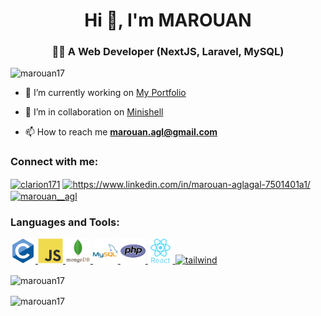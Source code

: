 <h1 align="center">Hi 👋, I'm MAROUAN</h1>
<h3 align="center">👨‍💻 A Web Developer (NextJS, Laravel, MySQL)</h3>

<p align="left"> <img src="https://komarev.com/ghpvc/?username=marouan17&label=Profile%20views&color=0e75b6&style=flat" alt="marouan17" /> </p>

- 🔭 I’m currently working on [My Portfolio](https://github.com/MAROUAN17/my-portfolio)

- 👯 I’m in collaboration on [Minishell](https://github.com/Geesama02/Minishell)

- 📫 How to reach me **marouan.agl@gmail.com**

<h3 align="left">Connect with me:</h3>
<p align="left">
<a href="https://twitter.com/clarion171" target="blank"><img align="center" src="https://raw.githubusercontent.com/rahuldkjain/github-profile-readme-generator/master/src/images/icons/Social/twitter.svg" alt="clarion171" height="30" width="40" /></a>
<a href="https://linkedin.com/in/https://www.linkedin.com/in/marouan-aglagal-7501401a1/" target="blank"><img align="center" src="https://raw.githubusercontent.com/rahuldkjain/github-profile-readme-generator/master/src/images/icons/Social/linked-in-alt.svg" alt="https://www.linkedin.com/in/marouan-aglagal-7501401a1/" height="30" width="40" /></a>
<a href="https://instagram.com/marouan__agl" target="blank"><img align="center" src="https://raw.githubusercontent.com/rahuldkjain/github-profile-readme-generator/master/src/images/icons/Social/instagram.svg" alt="marouan__agl" height="30" width="40" /></a>
</p>

<h3 align="left">Languages and Tools:</h3>
<p align="left"> <a href="https://www.cprogramming.com/" target="_blank" rel="noreferrer"> <img src="https://raw.githubusercontent.com/devicons/devicon/master/icons/c/c-original.svg" alt="c" width="40" height="40"/> </a> <a href="https://developer.mozilla.org/en-US/docs/Web/JavaScript" target="_blank" rel="noreferrer"> <img src="https://raw.githubusercontent.com/devicons/devicon/master/icons/javascript/javascript-original.svg" alt="javascript" width="40" height="40"/> </a> <a href="https://www.mongodb.com/" target="_blank" rel="noreferrer"> <img src="https://raw.githubusercontent.com/devicons/devicon/master/icons/mongodb/mongodb-original-wordmark.svg" alt="mongodb" width="40" height="40"/> </a> <a href="https://www.mysql.com/" target="_blank" rel="noreferrer"> <img src="https://raw.githubusercontent.com/devicons/devicon/master/icons/mysql/mysql-original-wordmark.svg" alt="mysql" width="40" height="40"/> </a> <a href="https://www.php.net" target="_blank" rel="noreferrer"> <img src="https://raw.githubusercontent.com/devicons/devicon/master/icons/php/php-original.svg" alt="php" width="40" height="40"/> </a> <a href="https://reactjs.org/" target="_blank" rel="noreferrer"> <img src="https://raw.githubusercontent.com/devicons/devicon/master/icons/react/react-original-wordmark.svg" alt="react" width="40" height="40"/> </a> <a href="https://tailwindcss.com/" target="_blank" rel="noreferrer"> <img src="https://www.vectorlogo.zone/logos/tailwindcss/tailwindcss-icon.svg" alt="tailwind" width="40" height="40"/> </a> </p>

<div className="flex justify-center">
<p><img align="center" src="https://github-readme-stats.vercel.app/api/top-langs?username=marouan17&show_icons=true&locale=en&layout=compact" alt="marouan17" /></p>

<p><img align="center" src="https://github-readme-streak-stats.herokuapp.com/?user=marouan17&" alt="marouan17" /></p>
</div>
